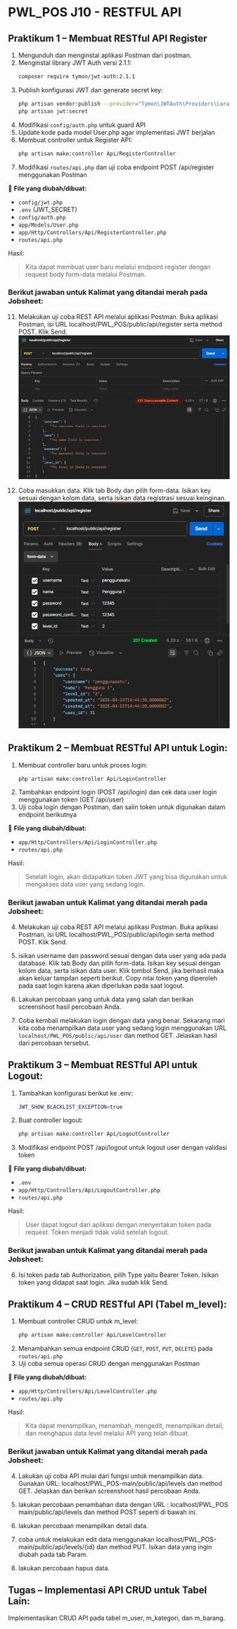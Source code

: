 # PWL_POS J10 - RESTFUL API 

## Praktikum 1 – Membuat RESTful API Register  
1. Mengunduh dan menginstal aplikasi Postman dari postman.
2. Menginstal library JWT Auth versi 2.1.1: 
    ```bash
    composer require tymon/jwt-auth:2.1.1
    ```
3. Publish konfigurasi JWT dan generate secret key:
    ```bash
    php artisan vendor:publish --provider="Tymon\JWTAuth\Providers\LaravelServiceProvider"
    php artisan jwt:secret
    ```
4. Modifikasi `config/auth.php` untuk guard API
5. Update kode pada model User.php agar implementasi JWT berjalan
6. Membuat controller untuk Register API:
    ```bash
    php artisan make:controller Api/RegisterController
    ```
7. Modifikasi `routes/api.php` dan uji coba endpoint POST /api/register menggunakan Postman

📌 **File yang diubah/dibuat:**
- `config/jwt.php`
- `.env` (JWT_SECRET)
- `config/auth.php`
- `app/Models/User.php`
- `app/Http/Controllers/Api/RegisterController.php`
- `routes/api.php`

Hasil:<br>

> Kita dapat membuat user baru melalui endpoint register dengan request body form-data melalui Postman.

### Berikut jawaban untuk Kalimat yang ditandai merah pada Jobsheet:

11. Melakukan uji coba REST API melalui aplikasi Postman. 
Buka aplikasi Postman, isi URL localhost/PWL_POS/public/api/register serta method 
POST. Klik Send. 
![img](img/P1_1.png)

12. Coba masukkan data. Klik tab Body dan pilih form-data. Isikan key sesuai 
dengan kolom data, serta isikan data registrasi sesuai keinginan.
![img](img/P1_2.png)


## Praktikum 2 – Membuat RESTful API untuk Login:
1. Membuat controller baru untuk proses login:
    ```bash
    php artisan make:controller Api/LoginController
    ```
2. Tambahkan endpoint login (POST /api/login) dan cek data user login menggunakan token (GET /api/user)
3. Uji coba login dengan Postman, dan salin token untuk digunakan dalam endpoint berikutnya

📌 **File yang diubah/dibuat:**
- `app/Http/Controllers/Api/LoginController.php`
- `routes/api.php`

Hasil:<br>

> Setelah login, akan didapatkan token JWT yang bisa digunakan untuk mengakses data user yang sedang login. 

### Berikut jawaban untuk Kalimat yang ditandai merah pada Jobsheet:
4. Melakukan uji coba REST API melalui aplikasi Postman. Buka 
aplikasi Postman, isi URL localhost/PWL_POS/public/api/login serta method POST. 
Klik Send.
<!-- ![img](img/P1_1.png) -->

5. isikan username dan password sesuai dengan data user yang ada pada 
database. Klik tab Body dan pilih form-data. Isikan key sesuai dengan kolom data, serta 
isikan data user. Klik tombol Send, jika berhasil maka akan keluar tampilan seperti 
berikut. Copy nilai token yang diperoleh pada saat login karena akan diperlukan pada 
saat logout.
<!-- ![img](img/P2.gif) -->
6. Lakukan percobaan yang untuk data yang salah dan berikan screenshoot hasil percobaan Anda. 
<!-- ![img](img/P2.gif) -->

7. Coba kembali melakukan login dengan data yang benar. Sekarang mari kita coba 
menampilkan data user yang sedang login menggunakan URL 
`localhost/PWL_POS/public/api/user` dan method GET. Jelaskan hasil dari percobaan 
tersebut. 
<!-- ![img](img/P3.gif) -->

## Praktikum 3 – Membuat RESTful API untuk Logout:
1. Tambahkan konfigurasi berikut ke .env:
    ```bash
    JWT_SHOW_BLACKLIST_EXCEPTION=true
    ```
2. Buat controller logout:
    ```bash
    php artisan make:controller Api/LogoutController
    ```
3. Modifikasi endpoint POST /api/logout untuk logout user dengan validasi token

📌 **File yang diubah/dibuat:**
- `.env`
- `app/Http/Controllers/Api/LogoutController.php`
- `routes/api.php`

Hasil:<br>

> User dapat logout dari aplikasi dengan menyertakan token pada request. Token menjadi tidak valid setelah logout.

### Berikut jawaban untuk Kalimat yang ditandai merah pada Jobsheet:
6. Isi token pada tab Authorization, pilih Type yaitu Bearer Token. Isikan token yang didapat saat login. Jika sudah klik Send.
<!-- ![img](img/P3.gif) -->


## Praktikum 4 – CRUD RESTful API (Tabel m_level):
1. Membuat controller CRUD untuk m_level:
    ```bash
    php artisan make:controller Api/LevelController
    ```
2. Menambahkan semua endpoint CRUD (`GET`, `POST`, `PUT`, `DELETE`) pada `routes/api.php`
3. Uji coba semua operasi CRUD dengan menggunakan Postman

📌 **File yang diubah/dibuat:**
- `app/Http/Controllers/Api/LevelController.php`
- `routes/api.php`

Hasil:<br>

> Kita dapat menampilkan, menambah, mengedit, menampilkan detail, dan menghapus data level melalui API yang telah dibuat.

### Berikut jawaban untuk Kalimat yang ditandai merah pada Jobsheet:
4.  Lakukan uji coba API mulai dari fungsi untuk menampilkan data. Gunakan 
URL: localhost/PWL_POS-main/public/api/levels dan method GET.  Jelaskan dan 
berikan screenshoot hasil percobaan Anda.
<!-- ![gif](img/P3.gif) -->

5.  lakukan percobaan penambahan data dengan URL : localhost/PWL_POS
main/public/api/levels dan method POST seperti di bawah ini.   
<!-- ![gif](img/P3.gif) -->

6. lakukan percobaan menampilkan detail data. 
<!-- ![gif](img/P3.gif) -->

7. coba untuk melakukan edit data menggunakan localhost/PWL_POS-main/public/api/levels/{id} dan method PUT. Isikan data yang ingin diubah pada tab Param.
<!-- ![gif](img/P3.gif) -->

8. lakukan percobaan hapus data.

## Tugas – Implementasi API CRUD untuk Tabel Lain:

Implementasikan CRUD API pada tabel m_user, m_kategori, dan m_barang.
